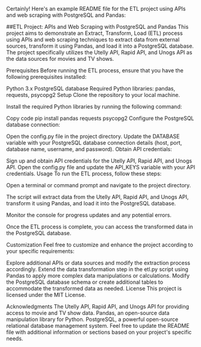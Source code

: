 Certainly! Here's an example README file for the ETL project using APIs and web scraping with PostgreSQL and Pandas:

##ETL Project: APIs and Web Scraping with PostgreSQL and Pandas
This project aims to demonstrate an Extract, Transform, Load (ETL) process using APIs and web scraping techniques to extract data from external sources, transform it using Pandas, and load it into a PostgreSQL database. The project specifically utilizes the Utelly API, Rapid API, and Unogs API as the data sources for movies and TV shows.

Prerequisites
Before running the ETL process, ensure that you have the following prerequisites installed:

Python 3.x
PostgreSQL database
Required Python libraries: pandas, requests, psycopg2
Setup
Clone the repository to your local machine.

Install the required Python libraries by running the following command:

Copy code
pip install pandas requests psycopg2
Configure the PostgreSQL database connection:

Open the config.py file in the project directory.
Update the DATABASE variable with your PostgreSQL database connection details (host, port, database name, username, and password).
Obtain API credentials:

Sign up and obtain API credentials for the Utelly API, Rapid API, and Unogs API.
Open the config.py file and update the API_KEYS variable with your API credentials.
Usage
To run the ETL process, follow these steps:

Open a terminal or command prompt and navigate to the project directory.

The script will extract data from the Utelly API, Rapid API, and Unogs API, transform it using Pandas, and load it into the PostgreSQL database.

Monitor the console for progress updates and any potential errors.

Once the ETL process is complete, you can access the transformed data in the PostgreSQL database.

Customization
Feel free to customize and enhance the project according to your specific requirements:

Explore additional APIs or data sources and modify the extraction process accordingly.
Extend the data transformation step in the etl.py script using Pandas to apply more complex data manipulations or calculations.
Modify the PostgreSQL database schema or create additional tables to accommodate the transformed data as needed.
License
This project is licensed under the MIT License.

Acknowledgments
The Utelly API, Rapid API, and Unogs API for providing access to movie and TV show data.
Pandas, an open-source data manipulation library for Python.
PostgreSQL, a powerful open-source relational database management system.
Feel free to update the README file with additional information or sections based on your project's specific needs.
